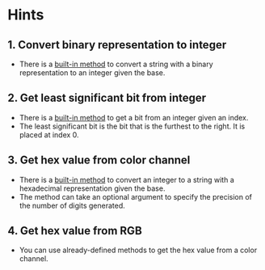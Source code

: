 # Hints

## 1. Convert binary representation to integer

- There is a [built-in method][string-to_i] to convert a string with a binary representation to an integer given the base.

## 2. Get least significant bit from integer

- There is a [built-in method][integer-bit] to get a bit from an integer given an index.
- The least significant bit is the bit that is the furthest to the right.
  It is placed at index 0.

## 3. Get hex value from color channel

- There is a [built-in method][integer-to_s] to convert an integer to a string with a hexadecimal representation given the base.
- The method can take an optional argument to specify the precision of the number of digits generated.

## 4. Get hex value from RGB

- You can use already-defined methods to get the hex value from a color channel.

[string-to_i]: https://crystal-lang.org/api/String.html#to_i%28base%3AInt%3D10%2Cwhitespace%3ABool%3Dtrue%2Cunderscore%3ABool%3Dfalse%2Cprefix%3ABool%3Dfalse%2Cstrict%3ABool%3Dtrue%2Cleading_zero_is_octal%3ABool%3Dfalse%29-instance-method
[integer-bit]: https://crystal-lang.org/api/Int.html#bit%28bit%29-instance-method
[integer-to_s]: https://crystal-lang.org/api/Int.html#to_s%28base%3AInt%3D10%2C%2A%2Cprecision%3AInt%3D1%2Cupcase%3ABool%3Dfalse%29%3AString-instance-method
